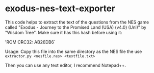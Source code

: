 # exodus-nes-text-exporter
This code helps to extract the text of the questions from the NES game called "Exodus - Journey to the Promised Land (USA) (v4.0) (Unl)" by "Wisdom Tree". Make sure it has this hash before using it:

'ROM CRC32: AB26DB6`

Usage: Copy this file into the same directory as the NES file the use  
`extractor.py <nesfile.nes> <textfile.txt>`

Then you can use any text editor, I recommend Notepad++.
